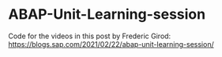 # ABAP-Unit-Learning-session
Code for the videos in this post by Frederic Girod:
https://blogs.sap.com/2021/02/22/abap-unit-learning-session/
